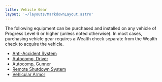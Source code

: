 ```yaml
---
title: Vehicle Gear
layout: '~/layouts/MarkdownLayout.astro'
---
```

The following equipment can be purchased and installed on any vehicle of
Progress Level 6 or higher (unless noted otherwise). In most cases, purchasing
vehicle gear requires a Wealth check separate from the Wealth check to acquire
the vehicle.

  * [ Anti-Accident System ](/future.d20.srd/vehicles/vehicle.gear/anti.accident.system)
  * [ Autocomp, Driver ](/future.d20.srd/vehicles/vehicle.gear/autocomp.driver)
  * [ Autocomp, Gunner ](/future.d20.srd/vehicles/vehicle.gear/autocomp.gunner)
  * [ Remote Shutdown System ](/future.d20.srd/vehicles/vehicle.gear/remote.shutdown.system)
  * [ Vehicular Armor ](/future.d20.srd/vehicles/vehicle.gear/vehicle.armor)

